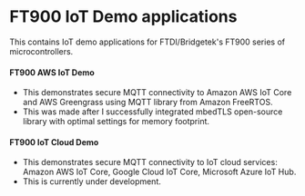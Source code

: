 # FT900 IoT Demo applications

This contains IoT demo applications for FTDI/Bridgetek's FT900 series of microcontrollers. 

#### FT900 AWS IoT Demo
- This demonstrates secure MQTT connectivity to Amazon AWS IoT Core and AWS Greengrass using MQTT library from Amazon FreeRTOS.
- This was made after I successfully integrated mbedTLS open-source library with optimal settings for memory footprint.

#### FT900 IoT Cloud Demo
- This demonstrates secure MQTT connectivity to IoT cloud services: Amazon AWS IoT Core, Google Cloud IoT Core, Microsoft Azure IoT Hub.
- This is currently under development. 
